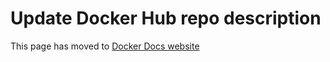 # Update Docker Hub repo description

This page has moved to [Docker Docs website](https://docs.docker.com/build/ci/github-actions/update-dockerhub-desc/)
